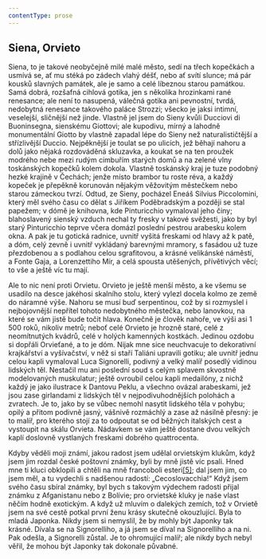 ```yaml
---
contentType: prose
---
```


## Siena, Orvieto

Siena, to je takové neobyčejně milé malé město, sedí na třech kopečkách a usmívá se, ať mu stéká po zádech vlahý déšť, nebo ať svítí slunce; má pár kousků slavných památek, ale je samo a celé líbeznou starou památkou. Samá dobrá, rozšafná cihlová gotika, jen s několika hrozinkami rané renesance; ale není to nasupená, válečná gotika ani pevnostní, tvrdá, nedobytná renesance takového paláce Strozzi; všecko je jaksi intimní, veselejší, sličnější než jinde. Vlastně jel jsem do Sieny kvůli Ducciovi di Buoninsegna, sienskému Giottovi; ale kupodivu, mírný a lahodně monumentální Giotto by vlastně zapadal lépe do Sieny než naturalističtější a střízlivější Duccio. Nejpěknější je toulat se po ulicích, jež běhají nahoru a dolů jako nějaká rozdováděná skluzavka, a koukat se na ten proužek modrého nebe mezi rudým cimbuřím starých domů a na zelené vlny toskánských kopečků kolem dokola. Vlastně toskánský kraj je tuze podobný hezké krajině v Čechách; jenže místo brambor tu roste réva, a každý kopeček je přepěkně korunován nějakým věžovitým městečkem nebo starou zámeckou tvrzí. Odtud, ze Sieny, pocházel Eneáš Silvius Piccolomini, který měl svého času co dělat s Jiříkem Poděbradským a později se stal papežem; v dómě je knihovna, kde Pinturicchio vymaloval jeho činy; blahoslavený sienský vzduch nechal ty fresky v takové svěžesti, jako by byl starý Pinturicchio teprve včera domázl poslední pestrou arabesku kolem okna. A pak je tu gotická radnice, uvnitř vyšitá freskami od hlavy až k patě, a dóm, celý zevně i uvnitř vykládaný barevnými mramory, s fasádou už tuze přezdobenou a s podlahou celou sgrafitovou, a krásné velikánské náměstí, a Fonte Gaja, a Lorenzettiho Mír, a celá spousta utěšených, přívětivých věcí; to vše a ještě víc tu mají.

Ale to nic není proti Orvietu. Orvieto je ještě menší město, a ke všemu se usadilo na desce jakéhosi skalního stolu, který vylezl docela kolmo ze země do náramné výše. Nahoru se musí buď serpentinou, což by si rozmyslel i nejbojovnější nepřítel tohoto nedobytného městečka, nebo lanovkou, na které se vám jistě bude točit hlava. Konečně je člověk nahoře, ve výši asi 1 500 roků, nikoliv metrů; neboť celé Orvieto je hrozně staré, celé z neomítnutých kvádrů, celé v holých kamenných kostkách. Jedinou ozdobu si dopřáli Orvieťané, a to je dóm. Nijak mne sice neuchvacuje to dekorativní krajkářství a vyšívačství, v něž si staří Taliáni upravili gotiku; ale uvnitř jednu celou kapli vymaloval Luca Signorelli, podivný a velký malíř posedlý vidinou lidských těl. Nestačil mu ani poslední soud s celým splavem skvostně modelovaných muskulatur; ještě ovroubil celou kapli medailóny, z nichž každý je jako ilustrace k Dantovu Peklu, a všechno ovázal arabeskami, jež jsou zase girlandami z lidských těl v nejpodivuhodnějších polohách a zvratech. Je to, jako by se vůbec nemohl nasytit lidského těla v pohybu; opilý a přitom podivně jasný, vášnivě rozmáchlý a zase až násilně přesný: je to malíř, pro kterého stojí za to odpoutat se od běžných italských cest a vystoupit na skálu Orvieta. Nádavkem se vám ještě dostane dvou velkých kaplí doslovně vystlaných freskami dobrého quattrocenta.

Kdyby věděli moji známí, jakou radost jsem udělal orvietským klukům, když jsem jim rozdal české poštovní známky, byli by mně jistě víc psali. Hned mne ti kluci obklopili a chtěli na mně francoboli esteri[\[5\]](./resources/undefined); dal jsem jim, co jsem měl, a tu vydechli s nadšenou radostí: „Cecoslovacchia!“ Když jsem svého času sbíral známky, byl bych s takovým výdechem radosti přijal známku z Afganistanu nebo z Bolívie; pro orvietské kluky je naše vlast něčím hodně exotickým. A když už mluvím o dalekých zemích, tož v Orvietě jsem na své cestě potkal první ženu krásy skutečně okouzlující. Byla to mladá Japonka. Nikdy jsem si nemyslil, že by mohly být Japonky tak krásné. Dívala se na Signorelliho, a já jsem se díval na Signorelliho a na ni. Pak odešla, a Signorelli zůstal. Je to ohromující malíř; ale nikdy bych nebyl věřil, že mohou být Japonky tak dokonale půvabné.
